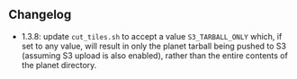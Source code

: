 ## Changelog

* 1.3.8: update `cut_tiles.sh` to accept a value `S3_TARBALL_ONLY` which, if set to any value, will
result in only the planet tarball being pushed to S3 (assuming S3 upload is also enabled), rather than
the entire contents of the planet directory.
